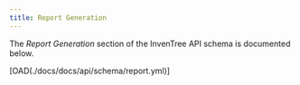 ```yaml
---
title: Report Generation
---
```


The *Report Generation* section of the InvenTree API schema is documented below.

[OAD(./docs/docs/api/schema/report.yml)]
